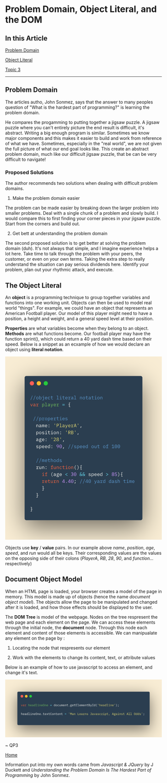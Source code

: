 # Problem Domain, Object Literal, and the DOM

## In this Article

[Problem Domain](#topic1)

[Object Literal](#topic2)

[Topic 3](#topic3)

---

<a name="topic1"></a>

## Problem Domain

The articles autho, John Sonmez, says that the answer to many peoples question of "What is the hardest part of programming?" is learning the problem domain.  

He compares the progamming to putting together a jigsaw puzzle.  A jigsaw puzzle where you can't entirely picture the end result is difficult, it's abstract.  Writing a big enough program is similar.  Sometimes we know major components and this makes it easier to build and work from reference of what we have.  Sometimes, especially in the "real world", we are not given the full picture of what our end goal looks like.  This create an abstract problem domain, much like our difficult jigsaw puzzle, that be can be very difficult to navigate!

### Proposed Solutions

The author recommends two solutions when dealing with difficult problem domains.  

1. Make the problem domain easier

The problem can be made easier by breaking down the larger problem into smaller problems.  Deal with a single chunk of a problem and slowly build.  I would compare this to first finding your corner pieces in your jigsaw puzzle.  Start from the corners and build out. 

2. Get bett at understanding the problem domain

The second proposed solution is to get better at solving the problem domain (duh). It's not always that simple, and I imagine experience helps a lot here.  Take time to talk through the problem with your peers, the customer, or even on your own terms.  Taking the extra step to really understand the situation can pay serious dividends here.  Identify your problem, plan out your rhythmic attack, and execute.  


<a name="topic2"></a>

## The Object Literal

An **object** is a programming technique to group together variables and functions into one working unit.  Objects can then be used to model real world "things".  For example, we could have an object that represents an American Football player.  Our model of this player might need to have a position, a height and weight, and a general speed level at their position.  

**Properties** are what variables become when they belong to an object.  **Methods** are what functions become.  Our football player may have the function sprint(), which could return a 40 yard dash time based on their speed.  Below is a snippet as an ecxample of how we would declare an object using **literal notation**.

![Object Literal Example](../images/objliteral.png)

Objects use **key** / **value** pairs.  In our example above *name*, *position*, *age*, *speed*, and *run* would all be keys.  Their corresponding values are the values on the opposing side of their colons (*PlayerA*, *RB*, *28*, *90*, and *function...* respectively)


<a name="topic3"></a>

## Document Object Model

When an HTML page is loaded, your browser creates a model of the page in memory.  This model is made up of objects (hence the name *document object model*). The objects allow the page to be manipulated and changed after it is loaded, and how those effects should be displayed to the user. 

The **DOM Tree** is model of the webpage.  Nodes on the tree respresent the web page and each element on the page.  We can access these elements through the initial node, the **document** node. Through this node each element and content of those elements is accessible.  We can manipualate any element on the page by :

1. Locating the node that respresents our element

2. Work with the elements to change its content, text, or attribute values

Below is an example of how to use javascript to access an element, and change it's text.

![DOM textContent](../images/domexample.png)


~ QP3

[Home](../README.md)

Information put into my own words came from *Javascript & JQuery* by J Duckett and *Understanding the Problem Domain Is The Hardest Part of Programming* by John Sonmez.

